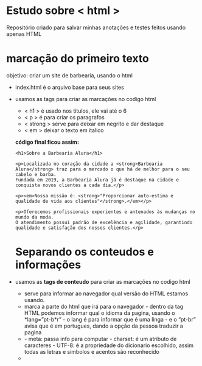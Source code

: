 # Estudo sobre < html >
Repositório criado para salvar minhas anotações e testes feitos usando apenas HTML

# marcação do primeiro texto

objetivo: criar um site de barbearia, usando o html

- index.html é o arquivo base para seus sites
- usamos as tags <tag> para criar as marcações no codigo html
    - < h1 > é usado nos titulos, ele vai até o 6
    - < p > é para criar os paragrafos
    - < strong > serve para deixar em negrito e dar destaque
    - < em > deixar o texto em italico
    
    **código final ficou assim:**
    
    ```
    <h1>Sobre a Barbearia Alura</h1>
    
    <p>Localizada no coração da cidade a <strong>Barbearia Alura</strong> traz para o mercado o que há de melhor para o seu cabelo e barba.
    Fundada em 2019, a Barbearia Alura já é destaque na cidade e conquista novos clientes a cada dia.</p>
    
    <p><em>Nossa missão é: <strong>"Proporcionar auto-estima e qualidade de vida aos clientes"</strong>.</em></p>
    
    <p>Oferecemos profissionais experientes e antenados às mudanças no mundo da moda.
    O atendimento possui padrão de excelência e agilidade, garantindo qualidade e satisfação dos nossos clientes.</p>
    ```
    
    # Separando os conteudos e informações
    

- usamos as **tags  de conteudo** <tag> para criar as marcações no codigo html
    - <!DOCTYPE html> serve para informar ao navegador qual versão do HTML estamos usando.
    - <html> marca a parte do html que irá para o navegador
        - dentro da tag HTML podemos informar qual o idioma da pagina, usando o *lang=”pt-b*r”
            - o lang é para informar que é uma linga
            - e o “pt-br” avisa que é em portugues, dando a opção da pessoa traduzir a pagina
    - <meta charset=”UTF-8”>
        - meta: passa info para  computar
        - charset: é um atributo de caracteres
        - UTF-8: é a propriedade do dicionario escolhido, assim todas as letras e simbolos e acentos são reconhecido
    - <title> é para colocar o nome na guia do google, ao inves de deixar o nome do arquivo
    
    ![Untitled](https://s3-us-west-2.amazonaws.com/secure.notion-static.com/3308b205-f56a-43a7-91e7-3785393b9b1d/Untitled.png)
    
    ![Untitled](https://s3-us-west-2.amazonaws.com/secure.notion-static.com/b84189ce-5b61-415b-918b-fed7d5260d85/Untitled.png)
    
    - <head> a cabeça que guarda as informações para o navegador
    - <body> o corpo é para colocar o que vai ser mostrado na pagina do site
